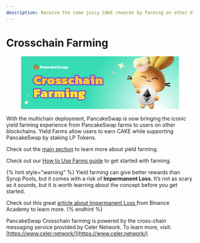 ```yaml
---
description: Receive the same juicy CAKE rewards by farming on other blockchains
---
```


# Crosschain Farming

<figure><img src="../../../.gitbook/assets/image (9) (2).png" alt=""><figcaption></figcaption></figure>

With the multichain deployment, PancakeSwap is now bringing the iconic yield farming experience from PancakeSwap farms to users on other blockchains. Yield Farms allow users to earn CAKE while supporting PancakeSwap by staking LP Tokens.

Check out the [main section](../) to learn more about yield farming.

Check out our [How to Use Farms guide](https://docs.pancakeswap.finance/products/yield-farming/how-to-use-farms) to get started with farming.

{% hint style="warning" %}
Yield farming can give better rewards than Syrup Pools, but it comes with a risk of **Impermanent Loss**. It’s not as scary as it sounds, but it is worth learning about the concept before you get started.

Check out this great [article about Impermanent Loss ](https://academy.binance.com/en/articles/impermanent-loss-explained)from Binance Academy to learn more.
{% endhint %}

PancakeSwap Crosschain farming is powered by the cross-chain messaging service provided by Celer Network. To learn more, visit: [https://www.celer.network/](https://www.celer.network/)
